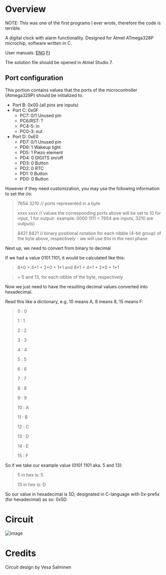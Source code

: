 # Overview
NOTE: This was one of the first programs I ever wrote, therefore the code is terrible.

 A digital clock with alarm functionality. Designed for Atmel ATmega328P microchip, software written in C. 
 
 User manuals: [ENG](/resources/Instruction_manuals/User_manual.pdf) [FI](/resources/Instruction_manuals/Käyttöohje.pdf)
 
 The solution file should be opened in Atmel Studio 7.

## Port configuration
This portion contains values that the ports of the microcontroller (Atmega328P) should be initialized to.

* Port B: 0x00 (all pins are inputs)
* Port C: 0x0F 
  * PC7: 0/1 Unused pin
  * PC6/RST: ?
  * PC4-5: in
  * PC0-3: out
* Port D: 0xE0 
  * PD7: 0/1	Unused pin
  * PD6: 1   Wakeup light
  * PD5: 1   Piezo element
  * PD4: 0   DIGITS on/off
  * PD3: 0 	 Button
  * PD2: 0 	 RTC
  * PD1: 0		 Button
  * PD0: 0		 Button

However if they need customization, you may use the following information to set the i/o:

>7654 3210 // ports represented in a byte
>
>xxxx xxxx // values the corresponding ports above will be set to (0 for input, 1 for output- example: 0000 1111 = 7654 are inputs, 3210 are outputs)
>
>8421 8421 // binary positional notation for each nibble (4-bit group) of the byte above, respectively - we will use this in the next phase


Next up, we need to convert from binary to decimal

If we had a value 0101 1101, it would be calculated like this:
>8\*0 + 4\*1 + 2\*0 + 1\*1 and 8\*1 + 4\*1 + 2\*0 + 1\*1

>\= 5 and 13, for each nibble of the byte, respectively



Now we just need to have the resulting decimal values converted into hexadecimal.

Read this like a dictionary, e.g. 10 means A, 8 means 8, 15 means F:

>   
>0 : 0 
>
>1 : 1
>
>2 : 2
>
>3 : 3
>
>4 : 4
>
>5 : 5
>
>6 : 6
>
>7 : 7
>
>8 : 8
>
>9 : 9
>
>10 : A
>
>11 : B
>
>12 : C
>
>13 : D
>
>14 : E
>
>15 : F

So if we take our example value (0101 1101 aka. 5 and 13):
>5 in hex  is: 5
>
>13 in hex is: D

So our value in hexadecimal is 5D, designated in C-language with 0x-prefix (for hexadecimal) as so: 0x5D

# Circuit
![image](https://user-images.githubusercontent.com/57489963/126193202-59e45f0e-cae4-4921-84c5-8d0e8f2d806b.png)


# Credits
Circuit design by Vesa Salminen
